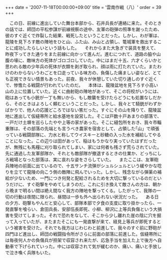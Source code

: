 +++
date = '2007-11-18T00:00:00+09:00'
title = '雲南作戦（八）'
order = 39
+++

　この日、前線に進出していた舞台本部から、石井兵長が連絡に来た。そのときの話では、師団の平松参謀が前線視察の途中、友軍の砲弾の照準を謝ったため、彼のすぐ近くで炸裂した結果、戦死したということだった。しかし、わが軍は、龍陵を見下ろす敵の陣地をひと山、ふた山、み山と占領し、篭城軍を救出することに成功したらしいという話もした。
　それからまた大急ぎで装具を整えて、昨夜下ってきた通りをまた前線に向かって進んだ。進むにつれて、道路の脇や山腹の壕に、敵味方の死体がゴロゴロしていた。中にはまだ十五、六才くらいかと思われる敵の少年兵の死体が衣類を剥ぎ取られ、顔は雨に打たれていた。またわけのわからないうわごとを口走っている味方の、負傷した痛ましい姿など、とても正視できない情景もあった。前夜、我々が休憩していた切り通しのすぐ近くで、惨憺たる戦闘が行われていたのだ。
　本体は、龍陵盆地を見下ろす小高い山の上に位置していた。近くに曲射砲の陣地があって、そこの将校がいうには、砲はあっても小銃が一丁も無いから、もし敵襲を受けたらどうにも処置なしだから、そのときはよろしく頼むということだった。しかし、我々とて騎銃がわずかばかりで、他人の応援どころではない筈だった。すぐにその山を降りて、龍陵盆地に進出して仮縫帯所と給水基地を設営した。そこは戸数十戸あまりの部落で、一戸だけ土塀を巡らしたやや上等の家があった。そこに縫包所をおき、我々市輜重隊は、その部落の先端とも言うべき農家を宿舎として、占領した｢山」で頑張っている戦闘部隊に、力水と称してウイスキーと砂糖の入った水を補給してやることになった。この辺りは田があって、稲はもうかなり実っていたはずだったが、無残にも馬糧に刈り取られてしまい、家には何者も残さず荒らされていた。先に通過した友軍部隊か、それとも敵部隊が撤退するときの仕業か、どっちにしろ戦場となった部落は、実に哀れな姿をさらしていた。
　またここは、友軍砲兵陣地の前面に出ているので、十五サンチ流弾がシュルシュルという緩やかな唸りを立てて龍陵の向こう側の敵陣に飛んでいった。しかし、残念ながら弾薬の補給が少ないため、一門につき何発と配給されるためを大切に撃っているのだというだけに、すぐ砲撃をやめてしまうのだ。これに引き換えて敵さんの方は、朝から晩まで明るい間は絶え間なく我方の陣地を撃ってくる。したがって、我隊の一切の行動は夜間に限られ、昼間は一歩も外へ出られない状況だった。
　ある日の夕方、砲撃もやんだと安心して、部隊本部で夕食の支度に取り掛かったら、一発直撃を喰らい、倉田兵長、安部伍長即死、小柳、柳沢に上等兵負傷という大損害を受けてしまった。それで恐れをなして、そこから少し離れた崖の陰に穴を掘って入っていたが、またまたそこにも一発直撃が来て、経見上等兵が即死するという被害を受けた。それでも我方はじわじわと前進して、我々のすぐ前に野砲が四門ほど進出し、師団の戦闘指令所がさらに前面の部落に前進した。仮縫帯所には毎夜何人かの負傷兵が担架で収容され来たが、応急手当を加えた上で後方へ自動車で下げられていった。中には収容されて気が緩むのか、痛い、痛いと手放しで泣き喚く兵隊もいた。
